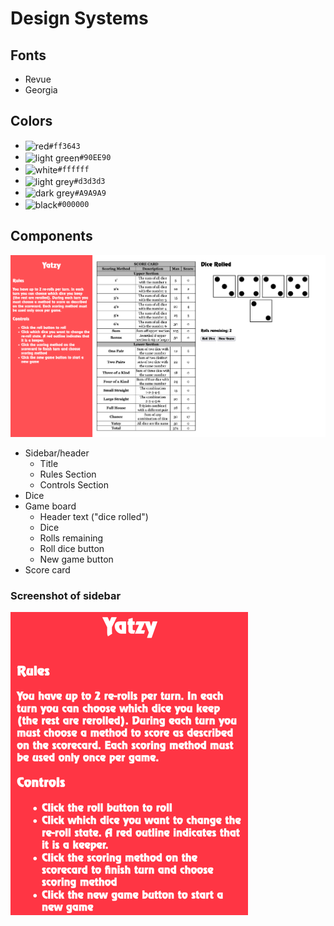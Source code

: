# Design Systems

## Fonts
- Revue
- Georgia

## Colors
- <img valign='middle' alt='red' src='https://readme-swatches.vercel.app/ff3643?style=round'/>`#ff3643`
- <img valign='middle' alt='light green' src='https://readme-swatches.vercel.app/90EE90?style=round'/>`#90EE90`
- <img valign='middle' alt='white' src='https://readme-swatches.vercel.app/ffffff?style=round'/>`#ffffff`
- <img valign='middle' alt='light grey' src='https://readme-swatches.vercel.app/d3d3d3?style=round'/>`#d3d3d3`
- <img valign='middle' alt='dark grey' src='https://readme-swatches.vercel.app/A9A9A9?style=round'/>`#A9A9A9`
- <img valign='middle' alt='black' src='https://readme-swatches.vercel.app/000000?style=round'/>`#000000`

## Components
![screenshot of initial state of the game](/docs/assets/design_system/screenshots/initialState.png)
- Sidebar/header
  - Title
  - Rules Section
  - Controls Section
- Dice
- Game board 
  - Header text ("dice rolled")
  - Dice
  - Rolls remaining
  - Roll dice button
  - New game button
- Score card

### Screenshot of sidebar
![screenshot of sidebar](/docs/assets/design_system/screenshots/sidebar.png)
